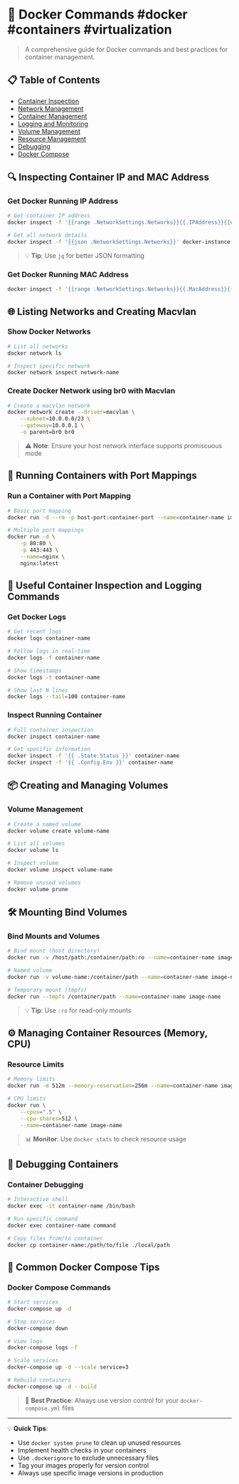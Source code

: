 # 🐳 Docker Commands #docker #containers #virtualization

> A comprehensive guide for Docker commands and best practices for container management.

## 📋 Table of Contents
- [Container Inspection](#-inspecting-container-ip-and-mac-address)
- [Network Management](#-listing-networks-and-creating-macvlan)
- [Container Management](#-running-containers-with-port-mappings)
- [Logging and Monitoring](#-useful-container-inspection-and-logging-commands)
- [Volume Management](#-creating-and-managing-volumes)
- [Resource Management](#️-managing-container-resources-memory-cpu)
- [Debugging](#-debugging-containers)
- [Docker Compose](#-common-docker-compose-tips)

## 🔍 Inspecting Container IP and MAC Address

### Get Docker Running IP Address
```bash
# Get container IP address
docker inspect -f '{{range .NetworkSettings.Networks}}{{.IPAddress}}{{end}}' docker-instance-name

# Get all network details
docker inspect -f '{{json .NetworkSettings.Networks}}' docker-instance-name | jq
```
> 💡 **Tip**: Use `jq` for better JSON formatting

### Get Docker Running MAC Address
```bash
docker inspect -f '{{range .NetworkSettings.Networks}}{{.MacAddress}}{{end}}' docker-instance-name
```

## 🌐 Listing Networks and Creating Macvlan

### Show Docker Networks
```bash
# List all networks
docker network ls

# Inspect specific network
docker network inspect network-name
```

### Create Docker Network using br0 with Macvlan
```bash
# Create a macvlan network
docker network create --driver=macvlan \
    --subnet=10.0.0.0/23 \
    --gateway=10.0.0.1 \
    -o parent=br0 br0
```
> ⚠️ **Note**: Ensure your host network interface supports promiscuous mode

## 🚀 Running Containers with Port Mappings

### Run a Container with Port Mapping
```bash
# Basic port mapping
docker run -d --rm -p host-port:container-port --name=container-name image-name

# Multiple port mappings
docker run -d \
    -p 80:80 \
    -p 443:443 \
    --name=nginx \
    nginx:latest
```

## 📜 Useful Container Inspection and Logging Commands

### Get Docker Logs
```bash
# Get recent logs
docker logs container-name

# Follow logs in real-time
docker logs -f container-name

# Show timestamps
docker logs -t container-name

# Show last N lines
docker logs --tail=100 container-name
```

### Inspect Running Container
```bash
# Full container inspection
docker inspect container-name

# Get specific information
docker inspect -f '{{ .State.Status }}' container-name
docker inspect -f '{{ .Config.Env }}' container-name
```

## 📦 Creating and Managing Volumes

### Volume Management
```bash
# Create a named volume
docker volume create volume-name

# List all volumes
docker volume ls

# Inspect volume
docker volume inspect volume-name

# Remove unused volumes
docker volume prune
```

## 🛠️ Mounting Bind Volumes

### Bind Mounts and Volumes
```bash
# Bind mount (host directory)
docker run -v /host/path:/container/path:ro --name=container-name image-name

# Named volume
docker run -v volume-name:/container/path --name=container-name image-name

# Temporary mount (tmpfs)
docker run --tmpfs /container/path --name=container-name image-name
```
> 💡 **Tip**: Use `:ro` for read-only mounts

## ⚙️ Managing Container Resources (Memory, CPU)

### Resource Limits
```bash
# Memory limits
docker run -m 512m --memory-reservation=256m --name=container-name image-name

# CPU limits
docker run \
    --cpus=".5" \
    --cpu-shares=512 \
    --name=container-name image-name
```
> 📊 **Monitor**: Use `docker stats` to check resource usage

## 🐞 Debugging Containers

### Container Debugging
```bash
# Interactive shell
docker exec -it container-name /bin/bash

# Run specific command
docker exec container-name command

# Copy files from/to container
docker cp container-name:/path/to/file ./local/path
```

## 📝 Common Docker Compose Tips

### Docker Compose Commands
```bash
# Start services
docker-compose up -d

# Stop services
docker-compose down

# View logs
docker-compose logs -f

# Scale services
docker-compose up -d --scale service=3

# Rebuild containers
docker-compose up -d --build
```

> 🔄 **Best Practice**: Always use version control for your `docker-compose.yml` files

---

💡 **Quick Tips**:
- Use `docker system prune` to clean up unused resources
- Implement health checks in your containers
- Use `.dockerignore` to exclude unnecessary files
- Tag your images properly for version control
- Always use specific image versions in production
